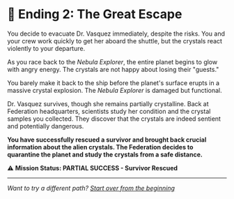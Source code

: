 # 🚀 Ending 2: The Great Escape

You decide to evacuate Dr. Vasquez immediately, despite the risks. You and your crew work quickly to get her aboard the shuttle, but the crystals react violently to your departure.

As you race back to the *Nebula Explorer*, the entire planet begins to glow with angry energy. The crystals are not happy about losing their "guests."

You barely make it back to the ship before the planet's surface erupts in a massive crystal explosion. The *Nebula Explorer* is damaged but functional.

Dr. Vasquez survives, though she remains partially crystalline. Back at Federation headquarters, scientists study her condition and the crystal samples you collected. They discover that the crystals are indeed sentient and potentially dangerous.

**You have successfully rescued a survivor and brought back crucial information about the alien crystals. The Federation decides to quarantine the planet and study the crystals from a safe distance.**

⚠️ **Mission Status: PARTIAL SUCCESS - Survivor Rescued**

---

*Want to try a different path? [Start over from the beginning](./_start-here.md)*
